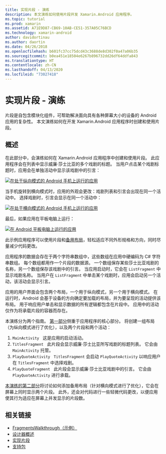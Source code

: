 ```yaml
---
title: 实现片段 - 演练
description: 本文演练如何使用片段开发 Xamarin.Android 应用程序。
ms.topic: tutorial
ms.prod: xamarin
ms.assetid: A71E9D87-CB69-10AB-CE51-357A05C76BCD
ms.technology: xamarin-android
author: davidortinau
ms.author: daortin
ms.date: 04/26/2018
ms.openlocfilehash: b601fc37cc75dcd43c3688de8d302f0a47a06b35
ms.sourcegitcommit: b0ea451e18504e6267b896732dd26df64ddfa843
ms.translationtype: HT
ms.contentlocale: zh-CN
ms.lasthandoff: 04/13/2020
ms.locfileid: "73027418"
---
```

# <a name="implementing-fragments---walkthrough"></a>实现片段 - 演练

片段是自包含模块化组件，可帮助解决面向具有各种屏幕大小的设备的 Android 应用的复杂性。  本文演练如何在开发 Xamarin.Android 应用程序时创建和使用片段。

## <a name="overview"></a>概述

在此部分中，会演练如何在 Xamarin.Android 应用程序中创建和使用片段。 此应用程序会在列表中显示威廉·莎士比亚的多个戏剧的标题。 当用户点击某个戏剧标题时，应用会在单独活动中显示该戏剧中的引言：

[![在处于纵向模式的 Android 手机上运行的应用](./images/intro-screenshot-phone-sml.png)](./images/intro-screenshot-phone.png#lightbox)

当手机旋转到横向模式时，应用的外观会更改：戏剧列表和引言会出现在同一个活动中。 选择戏剧时，引言会显示在同一个活动中：

[![在处于横向模式的 Android 手机上运行的应用](./images/intro-screenshot-phone-land-sml.png)](./images/intro-screenshot-phone-land.png#lightbox)

最后，如果应用在平板电脑上运行：

[![在 Android 平板电脑上运行的应用](./images/intro-screenshot-tablet-sml.png)](./images/intro-screenshot-tablet.png#lightbox)

此示例应用程序可以使用片段和[备用布局](/xamarin/android/app-fundamentals/resources-in-android/alternate-resources)，轻松适应不同外形规格和方向，同时尽量减少代码更改。

应用程序的数据会存在于两个字符串数组中，这些数组在应用中硬编码为 C# 字符串数组。 每个数组都用作一个片段的数据源。  一个数组保存某些莎士比亚戏剧的名称，另一个数组保存该戏剧中的引言。 当应用启动时，它会在 `ListFragment` 中显示戏剧名称。 当用户在 `ListFragment` 中单击某个戏剧时，应用会启动另一个活动，该活动会显示引言。

应用的用户界面会包含两个布局，一个用于纵向模式，另一个用于横向模式。 在运行时，Android 会基于设备的方向确定要加载的布局，并为要呈现的活动提供该布局。 用于响应用户单击和显示数据的所有逻辑都包含在片段中。 应用中的活动仅作为将承载片段的容器而存在。

本演练分为两个指南。 [第一部分](./walkthrough.md)侧重于应用程序的核心部分。 将创建一组布局（为纵向模式进行了优化），以及两个片段和两个活动：

1. `MainActivity` &nbsp; 这是应用的启动活动。
1. `TitlesFragment` &nbsp; 此片段会显示威廉·莎士比亚所写戏剧的标题列表。 它会由 `MainActivity` 托管。
1. `PlayQuoteActivity` &nbsp; `TitlesFragment` 会启动 `PlayQuoteActivity` 以响应用户在 `TitlesFragment` 中选择戏剧。
1. `PlayQuoteFragment` &nbsp; 此片段会显示威廉·莎士比亚戏剧中的引言。 它会由 `PlayQuoteActivity` 进行承载。

[本演练的第二部分](./walkthrough-landscape.md)将讨论如何添加备用布局（针对横向模式进行了优化），它会在屏幕上同时显示两个片段。 此外，还会对代码进行一些轻微代码更改，以便应用使其行为适应在屏幕上并发显示的片段数。

## <a name="related-links"></a>相关链接

- [FragmentsWalkthrough（示例）](https://docs.microsoft.com/samples/xamarin/monodroid-samples/fragmentswalkthrough)
- [设计器概述](~/android/user-interface/android-designer/index.md)
- [实现片段](https://developer.android.com/guide/topics/fundamentals/fragments.html)
- [支持包](https://developer.android.com/sdk/compatibility-library.html)
